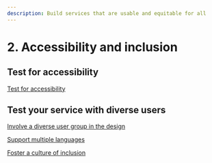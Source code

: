 ```yaml
---
description: Build services that are usable and equitable for all
---
```


# 2. Accessibility and inclusion

## Test for accessibility

[Test for accessibility](./#test-for-accessibility)

## Test your service with diverse users

[Involve a diverse user group in the design](involve-a-diverse-user-group-in-the-design.md)

[Support multiple languages](support-multiple-languages.md)

[Foster a culture of inclusion](foster-a-culture-of-inclusion.md)
